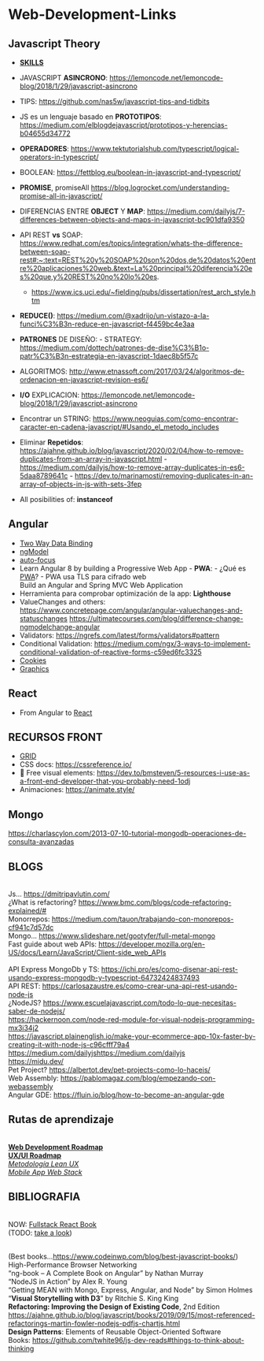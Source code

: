 # Web-Development-Links

## Javascript Theory

- [**SKILLS**]( https://hackernoon.com/12-javascript-concepts-that-will-level-up-your-development-skills-b37d16ad7104)
- JAVASCRIPT **ASINCRONO**: https://lemoncode.net/lemoncode-blog/2018/1/29/javascript-asincrono
- TIPS: https://github.com/nas5w/javascript-tips-and-tidbits


- JS es un lenguaje basado en **PROTOTIPOS**: https://medium.com/elblogdejavascript/prototipos-y-herencias-b04655d34772
- **OPERADORES**: https://www.tektutorialshub.com/typescript/logical-operators-in-typescript/
- BOOLEAN: https://fettblog.eu/boolean-in-javascript-and-typescript/

- **PROMISE**, promiseAll https://blog.logrocket.com/understanding-promise-all-in-javascript/
- DIFERENCIAS ENTRE **OBJECT** Y **MAP**: https://medium.com/dailyjs/7-differences-between-objects-and-maps-in-javascript-bc901dfa9350

- API REST **vs** SOAP: https://www.redhat.com/es/topics/integration/whats-the-difference-between-soap-rest#:~:text=REST%20y%20SOAP%20son%20dos,de%20datos%20entre%20aplicaciones%20web.&text=La%20principal%20diferencia%20es%20que,y%20REST%20no%20lo%20es.
    - https://www.ics.uci.edu/~fielding/pubs/dissertation/rest_arch_style.htm
    
- **REDUCE()**:  https://medium.com/@xadrijo/un-vistazo-a-la-funci%C3%B3n-reduce-en-javascript-f4459bc4e3aa

- **PATRONES** DE DISEÑO: - STRATEGY: https://medium.com/dottech/patrones-de-dise%C3%B1o-patr%C3%B3n-estrategia-en-javascript-1daec8b5f57c

- ALGORITMOS: http://www.etnassoft.com/2017/03/24/algoritmos-de-ordenacion-en-javascript-revision-es6/

- **I/O** EXPLICACION: https://lemoncode.net/lemoncode-blog/2018/1/29/javascript-asincrono

- Encontrar un STRING: https://www.neoguias.com/como-encontrar-caracter-en-cadena-javascript/#Usando_el_metodo_includes
- Eliminar **Repetidos**: https://ajahne.github.io/blog/javascript/2020/02/04/how-to-remove-duplicates-from-an-array-in-javascript.html
        - https://medium.com/dailyjs/how-to-remove-array-duplicates-in-es6-5daa8789641c
        - https://dev.to/marinamosti/removing-duplicates-in-an-array-of-objects-in-js-with-sets-3fep
- All posibilities of: **instanceof**

## Angular
- [Two Way Data Binding](https://www.acontracorrientech.com/guia-practica-del-databinding-en-angular/#tab-con-3)
- [ngModel](https://www.acontracorrientech.com/angular-entendiendo-la-ngmodel-directive/)
- [auto-focus](https://timdeschryver.dev/blog/auto-focus-a-form-control-with-an-angular-directive)
- Learn Angular 8 by building a Progressive Web App - **PWA**:
        - ¿Qué es [PWA](https://www.iebschool.com/blog/progressive-web-apps-analitica-usabilidad/)? 
        - PWA usa TLS para cifrado web
<br>Build an Angular and Spring MVC Web Application
- Herramienta para comprobar optimización de la app: **Lighthouse**
- ValueChanges and others: https://www.concretepage.com/angular/angular-valuechanges-and-statuschanges
https://ultimatecourses.com/blog/difference-change-ngmodelchange-angular
- Validators: https://ngrefs.com/latest/forms/validators#pattern
- Conditional Validation: https://medium.com/ngx/3-ways-to-implement-conditional-validation-of-reactive-forms-c59ed6fc3325
- [Cookies](https://itnext.io/angular-8-how-to-use-cookies-14ab3f2e93fc)
- [Graphics](https://valor-software.com/ng2-charts/#/DoughnutChart)

## React
- From Angular to [React](https://www.robinwieruch.de/reasons-why-i-moved-from-angular-to-react)


## RECURSOS FRONT
- [GRID](https://css-tricks.com/snippets/css/complete-guide-grid/)
- CSS docs: https://cssreference.io/
- :art: Free visual elements: https://dev.to/bmsteven/5-resources-i-use-as-a-front-end-developer-that-you-probably-need-1odj
- Animaciones: https://animate.style/

## Mongo
https://charlascylon.com/2013-07-10-tutorial-mongodb-operaciones-de-consulta-avanzadas

## BLOGS
<br> Js... https://dmitripavlutin.com/
<br> ¿What is refactoring? https://www.bmc.com/blogs/code-refactoring-explained/#
<br> Monorrepos: https://medium.com/tauon/trabajando-con-monorepos-cf941c7d57dc
<br> Mongo... https://www.slideshare.net/gootyfer/full-metal-mongo
<br> Fast guide about web APIs: https://developer.mozilla.org/en-US/docs/Learn/JavaScript/Client-side_web_APIs   
<br> API Express MongoDb y TS: https://ichi.pro/es/como-disenar-api-rest-usando-express-mongodb-y-typescript-64732424837493
<br> API REST: https://carlosazaustre.es/como-crear-una-api-rest-usando-node-js
<br> ¿NodeJS? https://www.escuelajavascript.com/todo-lo-que-necesitas-saber-de-nodejs/
<br>https://hackernoon.com/node-red-module-for-visual-nodejs-programming-mx3i34j2
<br> https://javascript.plainenglish.io/make-your-ecommerce-app-10x-faster-by-creating-it-with-node-js-c96cfff79a4
<br>  https://medium.com/dailyjshttps://medium.com/dailyjs
<br> https://midu.dev/
<br> Pet Project? https://albertot.dev/pet-projects-como-lo-haceis/
<br> Web Assembly: https://pablomagaz.com/blog/empezando-con-webassembly
<br> Angular GDE: https://fluin.io/blog/how-to-become-an-angular-gde

## Rutas de aprendizaje
<br> **[Web Development Roadmap](https://github.com/kamranahmedse/developer-roadmap)**
<br> **[UX/UI Roadmap](https://github.com/togiberlin/ui-ux-designer-roadmap)**
<br> [_Metodología Lean UX_](https://www.xplora.eu/metodologia-lean-ux/) 
<br> [_Mobile App Web Stack_](https://medium.com/@zenorocha/the-technology-stack-i-used-to-build-my-first-mobile-app-a5c13b81ff69)

## BIBLIOGRAFIA
<br> NOW: [Fullstack React Book](https://demo.smarttrainerlms.com/uploads/0003/trainings/course/45/modules/fullstack-react-book-r30_1510302324482009603.pdf)
<br>(TODO: [take a look](https://medium.com/javarevisited/5-best-react-js-books-for-beginners-and-experienced-web-developers-e7b90b1ab9d2))
<br>

<br> (Best books...https://www.codeinwp.com/blog/best-javascript-books/)
<br> High-Performance Browser Networking
<br> “ng-book – A Complete Book on Angular” by Nathan Murray
<br> “NodeJS in Action” by Alex R. Young
<br> “Getting MEAN with Mongo, Express, Angular, and Node” by Simon Holmes
<br> “**Visual Storytelling with D3**” by Ritchie S. King King
<br> **Refactoring: Improving the Design of Existing Code**, 2nd Edition https://ajahne.github.io/blog/javascript/books/2019/09/15/most-referenced-refactorings-martin-fowler-nodejs-pdfjs-chartjs.html
<br> **Design Patterns**: Elements of Reusable Object-Oriented Software
<br> Books: https://github.com/twhite96/js-dev-reads#things-to-think-about-thinking
